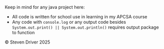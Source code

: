 Keep in mind for any java project here:

- All code is written for school use in learning in my APCSA course
- Any code with `console.log` or any output code besides `System.out.print() || System.out.println()` requires output package to function

© Steven Driver 2025